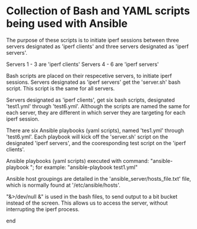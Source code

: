 # Collection of Bash and YAML scripts being used with Ansible

The purpose of these scripts is to initiate iperf sessions between three servers
designated as 'iperf clients' and three servers designated as 'iperf servers'.  
  
Servers 1 - 3 are 'iperf clients'
Servers 4 - 6 are 'iperf servers'

Bash scripts are placed on their respecetive servers, to initiate iperf sessions.
Servers designated as 'iperf servers' get the 'server.sh' bash script.  This script
is the same for all servers.
  
Servers designated as 'iperf clients', get six bash scripts, designated 'test1.yml'
through 'test6.yml'.  Although the scripts are named the same for each server, they
are different in which server they are targeting for each iperf session.

There are six Ansible playbooks (yaml scripts), named 'tes1.yml' through 'test6.yml'.
Each playbook will kick off the 'server.sh' script on the designated 'iperf servers',
and the cooresponding test script on the 'iperf clients'.

Ansible playbooks (yaml scripts) executed with command:
"ansible-playbook <yaml file>";
 for example:
     "ansible-playbook test1.yml"
       
Ansible host groupings are detailed in the 'ansible_server/hosts_file.txt' file, which is
normally found at '/etc/ansible/hosts'.

"&>/dev/null &" is used in the bash files, to send output to a bit bucket
   instead of the screen.  This allows us to access the server, without
   interrupting the iperf process.
     
end
